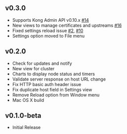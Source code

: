 ## v0.3.0
- Supports Kong Admin API v0.10.x
[#14](https://github.com/ajaysreedhar/kongdash/issues/14)
- New views to manage certificates and upstreams
[#16](https://github.com/ajaysreedhar/kongdash/issues/16)
- Fixed settings reload issue [#2](https://github.com/ajaysreedhar/kongdash/issues/2),
[#10](https://github.com/ajaysreedhar/kongdash/issues/10)
- Settings option moved to File menu

## v0.2.0

- Check for updates and notify
- New view for cluster
- Charts to display node status and timers
- Validate server response on host URL change
- Fix HTTP basic auth header issue
- Fix duplicate host field in Settings view
- Remove Reload option from Window menu
- Mac OS X build

## v0.1.0-beta

- Initial Release